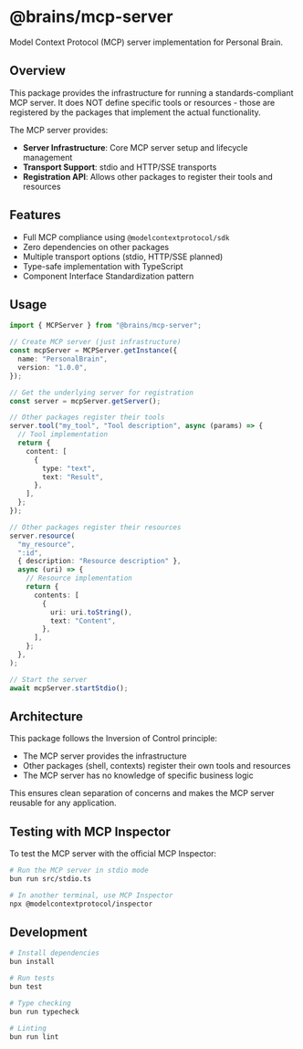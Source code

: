 # @brains/mcp-server

Model Context Protocol (MCP) server implementation for Personal Brain.

## Overview

This package provides the infrastructure for running a standards-compliant MCP server. It does NOT define specific tools or resources - those are registered by the packages that implement the actual functionality.

The MCP server provides:

- **Server Infrastructure**: Core MCP server setup and lifecycle management
- **Transport Support**: stdio and HTTP/SSE transports
- **Registration API**: Allows other packages to register their tools and resources

## Features

- Full MCP compliance using `@modelcontextprotocol/sdk`
- Zero dependencies on other packages
- Multiple transport options (stdio, HTTP/SSE planned)
- Type-safe implementation with TypeScript
- Component Interface Standardization pattern

## Usage

```typescript
import { MCPServer } from "@brains/mcp-server";

// Create MCP server (just infrastructure)
const mcpServer = MCPServer.getInstance({
  name: "PersonalBrain",
  version: "1.0.0",
});

// Get the underlying server for registration
const server = mcpServer.getServer();

// Other packages register their tools
server.tool("my_tool", "Tool description", async (params) => {
  // Tool implementation
  return {
    content: [
      {
        type: "text",
        text: "Result",
      },
    ],
  };
});

// Other packages register their resources
server.resource(
  "my_resource",
  ":id",
  { description: "Resource description" },
  async (uri) => {
    // Resource implementation
    return {
      contents: [
        {
          uri: uri.toString(),
          text: "Content",
        },
      ],
    };
  },
);

// Start the server
await mcpServer.startStdio();
```

## Architecture

This package follows the Inversion of Control principle:

- The MCP server provides the infrastructure
- Other packages (shell, contexts) register their own tools and resources
- The MCP server has no knowledge of specific business logic

This ensures clean separation of concerns and makes the MCP server reusable for any application.

## Testing with MCP Inspector

To test the MCP server with the official MCP Inspector:

```bash
# Run the MCP server in stdio mode
bun run src/stdio.ts

# In another terminal, use MCP Inspector
npx @modelcontextprotocol/inspector
```

## Development

```bash
# Install dependencies
bun install

# Run tests
bun test

# Type checking
bun run typecheck

# Linting
bun run lint
```
